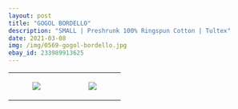 ```yaml
---
layout: post
title: "GOGOL BORDELLO"
description: "SMALL | Preshrunk 100% Ringspun Cotton | Tultex"
date: 2021-03-08
img: /img/0569-gogol-bordello.jpg
ebay_id: 233989913625
---
```




<table style="width:100%;"><tr><td style="vertical-align:top;">
      <figure class="tmblr-full" data-orig-height="2048" data-orig-width="1365" data-orig-src="https://concertshirts.netlify.app/shirts/0569/0569-01.jpg"><img src="https://64.media.tumblr.com/bf4d5d5428fb2f33402699945c447db6/da0b0b1eb8977e67-ca/s540x810/75b89f9642a8f03a5d169369b2e8c510b83dcd6d.jpg" data-orig-height="2048" data-orig-width="1365" data-orig-src="https://concertshirts.netlify.app/shirts/0569/0569-01.jpg"/></figure></td>
    <td style="vertical-align:top;">
      <figure class="tmblr-full" data-orig-height="2048" data-orig-width="1365" data-orig-src="https://concertshirts.netlify.app/shirts/0569/0569-02.jpg"><img src="https://64.media.tumblr.com/3b9e56402b4b565d05ec3f500b7b5b8e/da0b0b1eb8977e67-3c/s540x810/08c9ff33343f100455d11ea533b10a2ee4f57836.jpg" data-orig-height="2048" data-orig-width="1365" data-orig-src="https://concertshirts.netlify.app/shirts/0569/0569-02.jpg"/></figure></td>
  </tr></table>
